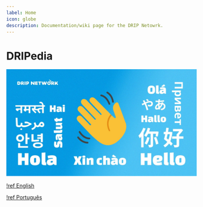 ```yaml
---
label: Home
icon: globe
description: Documentation/wiki page for the DRIP Netowrk.
---
```


# DRIPedia

![DRIPedia is a documentation/wiki project for the DRIP Network.](/static/banner_hello.jpg)

[!ref English](en/intro.md)

[!ref Português](pt/intro.md)

